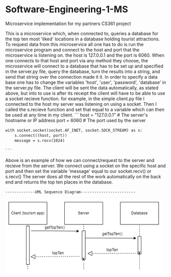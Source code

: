 # Software-Engineering-1-MS
Microservice implementation for my partners CS361 project

This is a microservice which, when connected to, queries a database for the top ten most 'liked' locations in a database holding tourist attractions.
To request data from this microservice all one has to do is run the microservice program and connect to the host and port that the microservice is listening on.
    the host is 127.0.0.1 and the port is 6060.
When one connects to that host and port via any method they choose, the microservice will connect to a database that has to be set up and specified in the server.py file,
    query the database, turn the results into a string, and send that string over the connection made it it. 
In order to specify a data base one has to change the variables 'host', 'user', 'password', 'database' in the server.py file.
The client will be sent the data automatically, as stated above, but into to use is after its receipt the client will have to be able to use a socket recieve function.
    for example, in the simple client.py file I connected to the host my server was listening on using a socket. Then I called the s.recieve function and set that equal to
    a variable which can then be used at any time in my client.
    ```
    host = "127.0.0.1"  # The server's hostname or IP address
    port = 6060  # The port used by the server

    with socket.socket(socket.AF_INET, socket.SOCK_STREAM) as s:
        s.connect((host, port))
        message = s.recv(1024)

    ```
Above is an example of how we can connect/request to the server and recieve from the server. We connect using a socket on the specific host and port and then set the variable
    'message' equal to our socket.recv() or s.recv() The server does all the rest of the work automatically on the back end and returns the top ten places in the database.


    -------------UML Sequence Diagram------------------------
![UML sequence diagram](UML.drawio.png)
